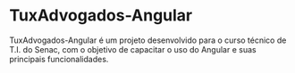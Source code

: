 # TuxAdvogados-Angular
 TuxAdvogados-Angular é um projeto desenvolvido para o curso técnico de T.I. do Senac, com o objetivo de capacitar o uso do Angular e suas principais funcionalidades.
